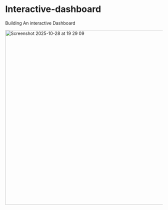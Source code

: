 # Interactive-dashboard
Building An interactive Dashboard


<img width="874" height="559" alt="Screenshot 2025-10-28 at 19 29 09" src="https://github.com/user-attachments/assets/e2e0e615-9c16-413a-a821-543356aa2286" />
